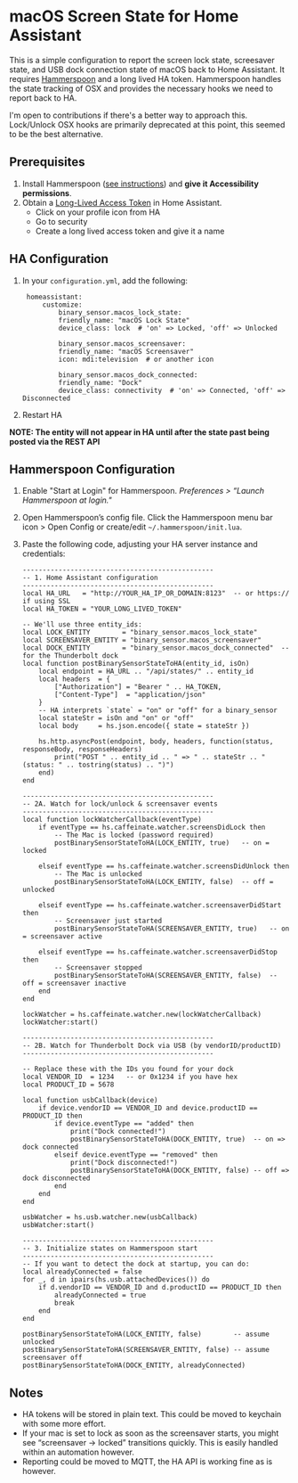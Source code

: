 
# macOS Screen State for Home Assistant
This is a simple configuration to report the screen lock state, screesaver state, and USB dock connection state of macOS back to Home Assistant. It requires [Hammerspoon](https://github.com/Hammerspoon/hammerspoon) and a long lived HA token. Hammerspoon handles the state tracking of OSX and provides the necessary hooks we need to report back to HA.

I'm open to contributions if there's a better way to approach this. Lock/Unlock OSX hooks are primarily deprecated at this point, this seemed to be the best alternative.

## Prerequisites

1. Install Hammerspoon ([see instructions](https://github.com/Hammerspoon/hammerspoon?tab=readme-ov-file#how-do-i-install-it)) and **give it Accessibility permissions**. 
2. Obtain a [Long-Lived Access Token](https://developers.home-assistant.io/docs/auth_api/#long-lived-access-token) in Home Assistant.
   - Click on your profile icon from HA
   - Go to security
   - Create a long lived access token and give it a name


## HA Configuration
1. In your `configuration.yml`, add the following:
   
   ```
    homeassistant:
        customize:
            binary_sensor.macos_lock_state:
            friendly_name: "macOS Lock State"
            device_class: lock  # 'on' => Locked, 'off' => Unlocked

            binary_sensor.macos_screensaver:
            friendly_name: "macOS Screensaver"
            icon: mdi:television  # or another icon

            binary_sensor.macos_dock_connected:
            friendly_name: "Dock"
            device_class: connectivity  # 'on' => Connected, 'off' => Disconnected
   ```
   
3. Restart HA

**NOTE: The entity will not appear in HA until after the state past being posted via the REST API**

## Hammerspoon Configuration

1. Enable "Start at Login" for Hammerspoon. *Preferences > “Launch Hammerspoon at login."*
2. Open Hammerspoon’s config file. Click the Hammerspoon menu bar icon > Open Config or create/edit `~/.hammerspoon/init.lua`.
3. Paste the following code, adjusting your HA server instance and credentials:
   
    ```
    ------------------------------------------------
    -- 1. Home Assistant configuration
    ------------------------------------------------
    local HA_URL   = "http://YOUR_HA_IP_OR_DOMAIN:8123"  -- or https:// if using SSL
    local HA_TOKEN = "YOUR_LONG_LIVED_TOKEN"

    -- We'll use three entity_ids:
    local LOCK_ENTITY        = "binary_sensor.macos_lock_state"
    local SCREENSAVER_ENTITY = "binary_sensor.macos_screensaver"
    local DOCK_ENTITY        = "binary_sensor.macos_dock_connected"  -- for the Thunderbolt dock
    local function postBinarySensorStateToHA(entity_id, isOn)
        local endpoint = HA_URL .. "/api/states/" .. entity_id
        local headers  = {
            ["Authorization"] = "Bearer " .. HA_TOKEN,
            ["Content-Type"]  = "application/json"
        }
        -- HA interprets `state` = "on" or "off" for a binary_sensor
        local stateStr = isOn and "on" or "off"
        local body     = hs.json.encode({ state = stateStr })

        hs.http.asyncPost(endpoint, body, headers, function(status, responseBody, responseHeaders)
            print("POST " .. entity_id .. " => " .. stateStr .. " (status: " .. tostring(status) .. ")")
        end)
    end

    ------------------------------------------------
    -- 2A. Watch for lock/unlock & screensaver events
    ------------------------------------------------
    local function lockWatcherCallback(eventType)
        if eventType == hs.caffeinate.watcher.screensDidLock then
            -- The Mac is locked (password required)
            postBinarySensorStateToHA(LOCK_ENTITY, true)   -- on = locked

        elseif eventType == hs.caffeinate.watcher.screensDidUnlock then
            -- The Mac is unlocked
            postBinarySensorStateToHA(LOCK_ENTITY, false)  -- off = unlocked

        elseif eventType == hs.caffeinate.watcher.screensaverDidStart then
            -- Screensaver just started
            postBinarySensorStateToHA(SCREENSAVER_ENTITY, true)   -- on = screensaver active

        elseif eventType == hs.caffeinate.watcher.screensaverDidStop then
            -- Screensaver stopped
            postBinarySensorStateToHA(SCREENSAVER_ENTITY, false)  -- off = screensaver inactive
        end
    end

    lockWatcher = hs.caffeinate.watcher.new(lockWatcherCallback)
    lockWatcher:start()

    ------------------------------------------------
    -- 2B. Watch for Thunderbolt Dock via USB (by vendorID/productID)
    ------------------------------------------------

    -- Replace these with the IDs you found for your dock
    local VENDOR_ID  = 1234   -- or 0x1234 if you have hex
    local PRODUCT_ID = 5678 

    local function usbCallback(device)
        if device.vendorID == VENDOR_ID and device.productID == PRODUCT_ID then
            if device.eventType == "added" then
                print("Dock connected!")
                postBinarySensorStateToHA(DOCK_ENTITY, true)  -- on => dock connected
            elseif device.eventType == "removed" then
                print("Dock disconnected!")
                postBinarySensorStateToHA(DOCK_ENTITY, false) -- off => dock disconnected
            end
        end
    end

    usbWatcher = hs.usb.watcher.new(usbCallback)
    usbWatcher:start()

    ------------------------------------------------
    -- 3. Initialize states on Hammerspoon start
    ------------------------------------------------
    -- If you want to detect the dock at startup, you can do:
    local alreadyConnected = false
    for _, d in ipairs(hs.usb.attachedDevices()) do
        if d.vendorID == VENDOR_ID and d.productID == PRODUCT_ID then
            alreadyConnected = true
            break
        end
    end

    postBinarySensorStateToHA(LOCK_ENTITY, false)        -- assume unlocked
    postBinarySensorStateToHA(SCREENSAVER_ENTITY, false) -- assume screensaver off
    postBinarySensorStateToHA(DOCK_ENTITY, alreadyConnected)
    ```


## Notes
- HA tokens will be stored in plain text. This could be moved to keychain with some more effort.
- If your mac is set to lock as soon as the screensaver starts, you might see “screensaver -> locked” transitions quickly. This is easily handled within an automation however.
- Reporting could be moved to MQTT, the HA API is working fine as is however.
